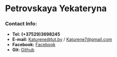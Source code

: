 # Petrovskaya Yekateryna


### Contact Info:

- **Tel:**    **(+37529)3698245**
- **E-mail:**   <Katurene@tut.by>  /  <Katurene7@gmail.com>
- **Facebook:** [Facebook](https://www.facebook.com/katurene)
- **Git:**      [Github](https://github.com/Katurene)